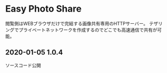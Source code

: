 # Easy Photo Share

閲覧側はWEBブラウザだけで完結する画像共有専用のHTTPサーバー。
テザリングでプライベートネットワークを作成するのでどこでも高速通信で共有が可能。

## 2020-01-05 1.0.4
ソースコード公開

